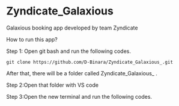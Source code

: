 # Zyndicate_Galaxious
Galaxious booking app developed by team Zyndicate

How to run this app?

Step 1: Open git bash and run the following codes.
	
 
	git clone https://github.com/D-Binara/Zyndicate_Galaxious_.git

After that, there will be a folder called Zyndicate_Galaxious_ .

Step 2:Open that folder with VS code 

Step 3:Open the new terminal and run the following codes.


